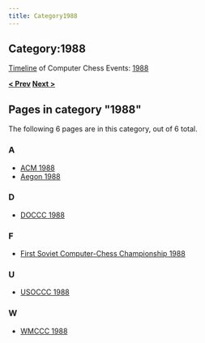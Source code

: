 ```yaml
---
title: Category1988
---
```

## Category:1988



[Timeline](Timeline "Timeline") of Computer Chess Events: [1988](https://en.wikipedia.org/wiki/1988)

**[\< Prev](Category:1987 "Category:1987") [Next >](Category:1989 "Category:1989")**

## Pages in category "1988"

The following 6 pages are in this category, out of 6 total.

### A

- [ACM 1988](ACM_1988 "ACM 1988")
- [Aegon 1988](Aegon_1988 "Aegon 1988")

### D

- [DOCCC 1988](DOCCC_1988 "DOCCC 1988")

### F

- [First Soviet Computer-Chess Championship 1988](First_Soviet_Computer-Chess_Championship_1988 "First Soviet Computer-Chess Championship 1988")

### U

- [USOCCC 1988](USOCCC_1988 "USOCCC 1988")

### W

- [WMCCC 1988](WMCCC_1988 "WMCCC 1988")

